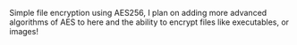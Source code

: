 Simple file encryption using AES256, I plan on adding more advanced algorithms of AES to here and the ability to encrypt files like executables, or images!
